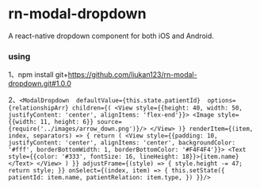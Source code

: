 # rn-modal-dropdown
A react-native dropdown component for both iOS and Android.

### using

1、npm install git+https://github.com/liukan123/rn-modal-dropdown.git#1.0.0

2、`<ModalDropdown 
            defaultValue={this.state.patientId} 
            options={relationshipArr}
            children={(
                <View style={{height: 40, width: 50, justifyContent: 'center', alignItems: 'flex-end'}}>
                    <Image style={{width: 11, height: 6}} source={require('../images/arrow_down.png')}/>
                </View>
            )}
            renderItem={(item, index, separators) => {
                return (
                    <View style={{padding: 10, justifyContent: 'center', alignItems: 'center', backgroundColor: '#fff', borderBottomWidth: 1, borderBottomColor: '#F4F4F4'}}>
                        <Text style={{color: '#333', fontSize: 16, lineHeight: 18}}>{item.name}</Text>
                    </View>
                )
            }}
            adjustFrame={(style) => {
                style.height -= 47;
                return style;
            }}
            onSelect={(index, item) => {
                this.setState({
                    patientId: item.name,
                    patientRelation: item.type,
                })
            }}/>`